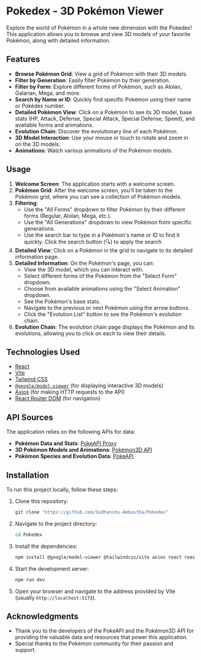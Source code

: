 # Pokedex - 3D Pokémon Viewer

Explore the world of Pokémon in a whole new dimension with the Pokedex! This application allows you to browse and view 3D models of your favorite Pokémon, along with detailed information.

## Features

- **Browse Pokémon Grid**: View a grid of Pokémon with their 3D models.
- **Filter by Generation**: Easily filter Pokémon by their generation.
- **Filter by Form**: Explore different forms of Pokémon, such as Alolan, Galarian, Mega, and more.
- **Search by Name or ID**: Quickly find specific Pokémon using their name or Pokédex number.
- **Detailed Pokémon View**: Click on a Pokémon to see its 3D model, base stats (HP, Attack, Defense, Special Attack, Special Defense, Speed), and available forms and animations.
- **Evolution Chain**: Discover the evolutionary line of each Pokémon.
- **3D Model Interaction**: Use your mouse or touch to rotate and zoom in on the 3D models.
- **Animations**: Watch various animations of the Pokémon models.

## Usage

1.  **Welcome Screen**: The application starts with a welcome screen.
2.  **Pokémon Grid**: After the welcome screen, you'll be taken to the Pokémon grid, where you can see a collection of Pokémon models.
3.  **Filtering**:
    -   Use the "All Forms" dropdown to filter Pokémon by their different forms (Regular, Alolan, Mega, etc.).
    -   Use the "All Generations" dropdown to view Pokémon from specific generations.
    -   Use the search bar to type in a Pokémon's name or ID to find it quickly. Click the search button (🔍) to apply the search.
4.  **Detailed View**: Click on a Pokémon in the grid to navigate to its detailed information page.
5.  **Detailed Information**: On the Pokémon's page, you can:
    -   View the 3D model, which you can interact with.
    -   Select different forms of the Pokémon from the "Select Form" dropdown.
    -   Choose from available animations using the "Select Animation" dropdown.
    -   See the Pokémon's base stats.
    -   Navigate to the previous or next Pokémon using the arrow buttons.
    -   Click the "Evolution List" button to see the Pokémon's evolution chain.
6.  **Evolution Chain**: The evolution chain page displays the Pokémon and its evolutions, allowing you to click on each to view their details.

## Technologies Used

-   [React](https://create-react-app.dev/docs/getting-started/)
-   [Vite](https://vite.dev/guide/)
-   [Tailwind CSS](https://tailwindcss.com/docs/installation/using-vite)
-   [`@google/model-viewer`](https://modelviewer.dev/) (for displaying interactive 3D models)
-   [Axios](https://axios-http.com/docs/intro) (for making HTTP requests to the API)
-   [React Router DOM](https://reactrouter.com/) (for navigation)

## API Sources

The application relies on the following APIs for data:

-   **Pokémon Data and Stats**: [PokeAPI Proxy](https://pokeapi-proxy.freecodecamp.rocks/api/pokemon/)
-   **3D Pokémon Models and Animations**: [Pokémon3D API](https://pokemon-3d-api.onrender.com/v1/pokemon)
-   **Pokémon Species and Evolution Data**: [PokeAPI](https://pokeapi.co/api/v2/)

## Installation

To run this project locally, follow these steps:

1.  Clone this repository:
    ```bash
    git clone "https://github.com/Sudhanshu-Ambastha/Pokedex"
    ```
2.  Navigate to the project directory:
    ```bash
    cd Pokedex
    ```
3.  Install the dependencies:
    ```bash
    npm install @google/model-viewer @tailwindcss/vite axios react react-dom react-router-dom react-three-fiber tailwindcss
    ```
4.  Start the development server:
    ```bash
    npm run dev
    ```
5.  Open your browser and navigate to the address provided by Vite (usually `http://localhost:5173`).

## Acknowledgments

-   Thank you to the developers of the PokeAPI and the Pokémon3D API for providing the valuable data and resources that power this application.
-   Special thanks to the Pokémon community for their passion and support.